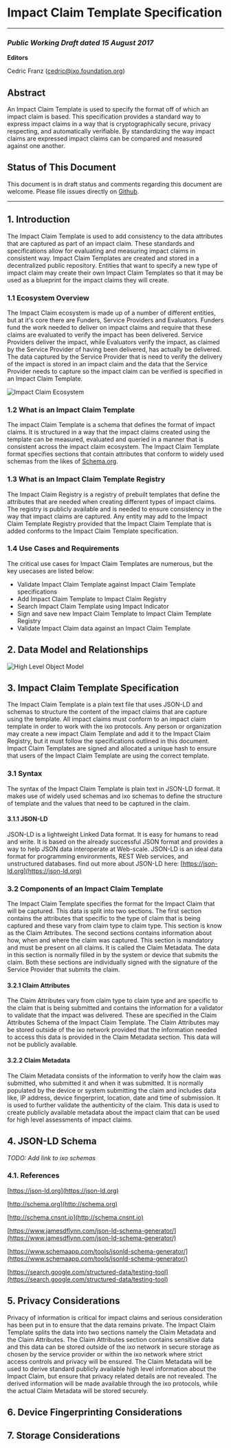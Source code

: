# Impact Claim Template Specification

***

### _Public Working Draft dated 15 August 2017_
**Editors**

Cedric Franz (cedric@ixo.foundation.org)

## Abstract
An Impact Claim Template is used to specify the format off of which an impact claim is based.  This specification provides a standard way to express impact claims in a way that is cryptographically secure, privacy respecting, and automatically verifiable.  By standardizing the way impact claims are expressed impact claims can be compared and measured against one another.

## Status of This Document
This document is in draft status and comments regarding this document are welcome. Please file issues directly on [Github](https://github.com/TrustlabTech/Amply-Platform/issues).

***

## 1. Introduction
The Impact Claim Template is used to add consistency to the data attributes that are captured as part of an impact claim.  These standards and specifications allow for evaluating and measuring impact claims in consistent way.  Impact Claim Templates are created and stored in a decentralized public repository.  Entities that want to specify a new type of impact claim may create their own Impact Claim Templates so that it may be used as a blueprint for the impact claims they will create. 
 
### 1.1 Ecosystem Overview
The Impact Claim ecosystem is made up of a number of different entities, but at it's core there are Funders, Service Providers and Evaluators. Funders fund the work needed to deliver on impact claims and require that these claims are evaluated to verify the impact has been delivered.  Service Providers deliver the impact, while Evaluators verify the impact, as claimed by the Service Provider of having been delivered, has actually be delivered. The data captured by the Service Provider that is need to verify the delivery of the impact is stored in an impact claim and the data that the Service Provider needs to capture so the impact claim can be verified is specified in an Impact Claim Template.

![Impact Claim Ecosystem](https://github.com/TrustlabTech/Amply-Platform/blob/master/images/Use%20Cases.png)

### 1.2 What is an Impact Claim Template
The impact Claim Template is a schema that defines the format of impact claims.  It is structured in a way that the impact claims created using the template can be measured, evaluated and queried in a manner that is consistent across the impact claim ecosystem. The Impact Claim Template format specifies sections that contain attributes that conform to widely used schemas from the likes of [Schema.org](http://www.schema.org). 

### 1.3 What is an Impact Claim Template Registry
The Impact Claim Registry is a registry of prebuilt templates that define the attributes that are needed when creating different types of impact claims.  The registry is publicly available and is needed to ensure consistency in the way that impact claims are captured.  Any entity may add to the Impact Claim Template Registry provided that the Impact Claim Template that is added conforms to the Impact Claim Template specification.

### 1.4 Use Cases and Requirements
The critical use cases for Impact Claim Templates are numerous, but the key usecases are listed below:
* Validate Impact Claim Template against Impact Claim Template specifications
* Add Impact Claim Template to Impact Claim Registry
* Search Impact Claim Template using Impact Indicator
* Sign and save new Impact Claim Template to Impact Claim Template Registry
* Validate Impact Claim data against an Impact Claim Template

## 2. Data Model and Relationships
![High Level Object Model](https://github.com/TrustlabTech/Amply-Platform/blob/master/images/Template%20Object%20Model.png)

## 3. Impact Claim Template Specification
The Impact Claim Template is a plain text file that uses JSON-LD and schemas to structure the content of the impact claims that are capture using the template. All impact claims must conform to an impact claim template in order to work with the ixo protocols.  Any person or organization may create a new impact Claim Template and add it to the Impact Claim Registry, but it must follow the specifications outlined in this document.  Impact Claim Templates are signed and allocated a unique hash to ensure that users of the Impact Claim Template are using the correct template. 

### 3.1 Syntax
The syntax of the Impact Claim Template is plain text in JSON-LD format.  It makes use of widely used schemas and ixo schemas to define the structure of template and the values that need to be captured in the claim.

#### 3.1.1 JSON-LD
JSON-LD is a lightweight Linked Data format. It is easy for humans to read and write. It is based on the already successful JSON format and provides a way to help JSON data interoperate at Web-scale. JSON-LD is an ideal data format for programming environments, REST Web services, and unstructured databases.
find out more about JSON-LD here: [https://json-ld.org](https://json-ld.org)

### 3.2 Components of an Impact Claim Template
The Impact Claim Template specifies the format for the Impact Claim that will be captured.  This data is split into two sections.  The first section contains the attributes that specific to the type of claim that is being captured and these vary from claim type to claim type.  This section is know as the Claim Attributes.  The second sections contains information about how, when and where the claim was captured.  This section is mandatory and must be present on all claims.  It is called the Claim Metadata.  The data in this section is normally filled in by the system or device that submits the claim.  Both these sections are individually signed with the signature of the Service Provider that submits the claim.

#### 3.2.1 Claim Attributes
The Claim Attributes vary from claim type to claim type and are specific to the claim that is being submitted and contains the information for a validator to validate that the impact was delivered.  These are specified in the Claim Attributes Schema of the Impact Claim Template. The Claim Attributes may be stored outside of the ixo network provided that the information needed to access this data is provided in the Claim Metadata section.  This data will not be publicly available.

#### 3.2.2 Claim Metadata
The Claim Metadata consists of the information to verify how the claim was submitted, who submitted it and when it was submitted. It is normally populated by the device or system submitting the claim and includes data like, IP address, device fingerprint, location, date and time of submission.  It is used to further validate the authenticity of the claim.  This data is used to create publicly available metadata about the impact claim that can be used for high level assessments of impact claims.

## 4. JSON-LD Schema
_TODO: Add link to ixo schemas_

### 4.1. References
[https://json-ld.org](https://json-ld.org)

[http://schema.org](http://schema.org)

[http://schema.cnsnt.io](http://schema.cnsnt.io)

[https://www.jamesdflynn.com/json-ld-schema-generator/](https://www.jamesdflynn.com/json-ld-schema-generator/)

[https://www.schemaapp.com/tools/jsonld-schema-generator/](https://www.schemaapp.com/tools/jsonld-schema-generator/)

[https://search.google.com/structured-data/testing-tool](https://search.google.com/structured-data/testing-tool)


## 5. Privacy Considerations
Privacy of information is critical for impact claims and serious consideration has been put in to ensure that the data remains private.  The Impact Claim Template splits the data into two sections namely the Claim Metadata and the Claim Attributes.  The Claim Attributes section contains sensitive data and this data can be stored outside of the ixo network in secure storage as chosen by the service provider or within the ixo network where strict access controls and privacy will be ensured. The Claim Metadata will be used to derive standard publicly available high level information about the Impact Claim, but ensure that privacy related details are not revealed.  The derived information will be made available through the ixo protocols, while the actual Claim Metadata will be stored securely.

## 6. Device Fingerprinting Considerations

## 7. Storage Considerations

